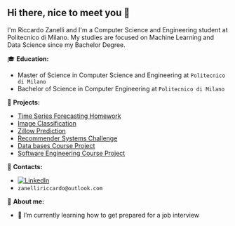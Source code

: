 ## Hi there, nice to meet you 👋


I'm Riccardo Zanelli and I'm a Computer Science and Engineering student at Politecnico di Milano.
My studies are focused on Machine Learning and Data Science since my Bachelor Degree.

:mortar_board: **Education:**
 - Master of Science in Computer Science and Engineering at `Politecnico di Milano`
 - Bachelor of Science in Computer Engineering at `Politecnico di Milano`

:pushpin: **Projects:**
 - [Time Series Forecasting Homework](https://github.com/zanelliriccardo/TimeSeriesForecasting)
 - [Image Classification](https://github.com/zanelliriccardo/ImageClassification)
 - [Zillow Prediction](https://github.com/zanelliriccardo/ZillowHouses)
 - [Recommender Systems Challenge](https://github.com/zanelliriccardo/RecommenderSystemsChallenge)
 - [Data bases Course Project](https://github.com/zanelliriccardo/ProjDB2)
 - [Software Engineering Course Project](https://github.com/zanelliriccardo/progettoingsw)


:loudspeaker: **Contacts:**
- [![LinkedIn](https://img.shields.io/badge/-LinkedIn-blue?style=flat&logo=Linkedin&logoColor=white)](https://www.linkedin.com/in/riccardo-zanelli-502b05206/)
- `zanelliriccardo@outlook.com`


:boy: **About me:**

- 🌱 I’m currently learning how to get prepared for a job interview
